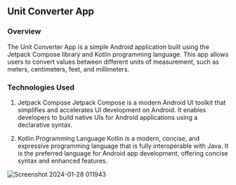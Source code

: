 ## Unit Converter App
### Overview
The Unit Converter App is a simple Android application built using the Jetpack Compose library and Kotlin programming language. 
This app allows users to convert values between different units of measurement, such as meters, centimeters, feet, and millimeters.

### Technologies Used
1. Jetpack Compose
Jetpack Compose is a modern Android UI toolkit that simplifies and accelerates UI development on Android. It enables developers to build native UIs for Android applications using a declarative syntax.

2. Kotlin Programming Language
Kotlin is a modern, concise, and expressive programming language that is fully interoperable with Java. It is the preferred language for Android app development, offering concise syntax and enhanced features.

![Screenshot 2024-01-28 011943](https://github.com/nb1023/UnitConverter-App/assets/95626173/f3b1d86d-ff7f-4020-83ad-bea8d1419f97)

